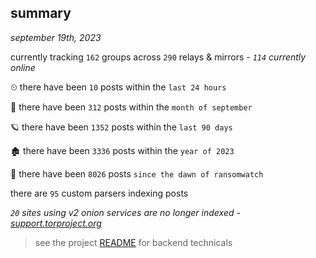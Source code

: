 
## summary
_september 19th, 2023_

currently tracking `162` groups across `290` relays & mirrors - _`114` currently online_

⏲ there have been `10` posts within the `last 24 hours`

🦈 there have been `312` posts within the `month of september`

🪐 there have been `1352` posts within the `last 90 days`

🏚 there have been `3336` posts within the `year of 2023`

🦕 there have been `8026` posts `since the dawn of ransomwatch`

there are `95` custom parsers indexing posts

_`20` sites using v2 onion services are no longer indexed - [support.torproject.org](https://support.torproject.org/onionservices/v2-deprecation/)_

> see the project [README](https://github.com/joshhighet/ransomwatch#ransomwatch--) for backend technicals
